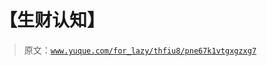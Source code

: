 # 【生财认知】

> 原文：[`www.yuque.com/for_lazy/thfiu8/pne67k1vtgxgzxg7`](https://www.yuque.com/for_lazy/thfiu8/pne67k1vtgxgzxg7)



